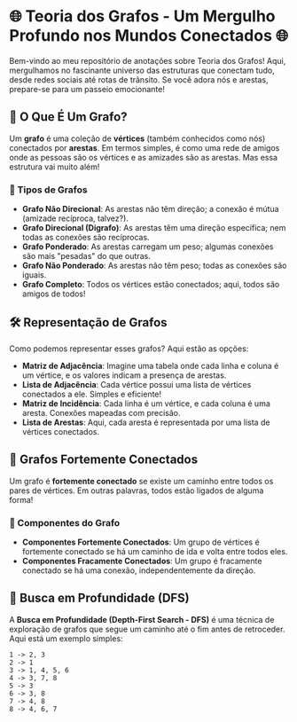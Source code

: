 # 🌐 Teoria dos Grafos - Um Mergulho Profundo nos Mundos Conectados 🌐

Bem-vindo ao meu repositório de anotações sobre Teoria dos Grafos! Aqui, mergulhamos no fascinante universo das estruturas que conectam tudo, desde redes sociais até rotas de trânsito. Se você adora nós e arestas, prepare-se para um passeio emocionante!

## 🚀 O Que É Um Grafo?

Um **grafo** é uma coleção de **vértices** (também conhecidos como nós) conectados por **arestas**. Em termos simples, é como uma rede de amigos onde as pessoas são os vértices e as amizades são as arestas. Mas essa estrutura vai muito além!

### 🎯 Tipos de Grafos

- **Grafo Não Direcional**: As arestas não têm direção; a conexão é mútua (amizade recíproca, talvez?).
- **Grafo Direcional (Digrafo)**: As arestas têm uma direção específica; nem todas as conexões são recíprocas.
- **Grafo Ponderado**: As arestas carregam um peso; algumas conexões são mais "pesadas" do que outras.
- **Grafo Não Ponderado**: As arestas não têm peso; todas as conexões são iguais.
- **Grafo Completo**: Todos os vértices estão conectados; aqui, todos são amigos de todos!

## 🛠️ Representação de Grafos

Como podemos representar esses grafos? Aqui estão as opções:

- **Matriz de Adjacência**: Imagine uma tabela onde cada linha e coluna é um vértice, e os valores indicam a presença de arestas.
- **Lista de Adjacência**: Cada vértice possui uma lista de vértices conectados a ele. Simples e eficiente!
- **Matriz de Incidência**: Cada linha é um vértice, e cada coluna é uma aresta. Conexões mapeadas com precisão.
- **Lista de Arestas**: Aqui, cada aresta é representada por uma lista de vértices conectados.

## 🔗 Grafos Fortemente Conectados

Um grafo é **fortemente conectado** se existe um caminho entre todos os pares de vértices. Em outras palavras, todos estão ligados de alguma forma!

### 🎯 Componentes do Grafo

- **Componentes Fortemente Conectados**: Um grupo de vértices é fortemente conectado se há um caminho de ida e volta entre todos eles.
- **Componentes Fracamente Conectados**: Um grupo é fracamente conectado se há uma conexão, independentemente da direção.

## 🧠 Busca em Profundidade (DFS)

A **Busca em Profundidade (Depth-First Search - DFS)** é uma técnica de exploração de grafos que segue um caminho até o fim antes de retroceder. Aqui está um exemplo simples:

```plaintext
1 -> 2, 3
2 -> 1
3 -> 1, 4, 5, 6
4 -> 3, 7, 8
5 -> 3
6 -> 3, 8
7 -> 4, 8
8 -> 4, 6, 7
